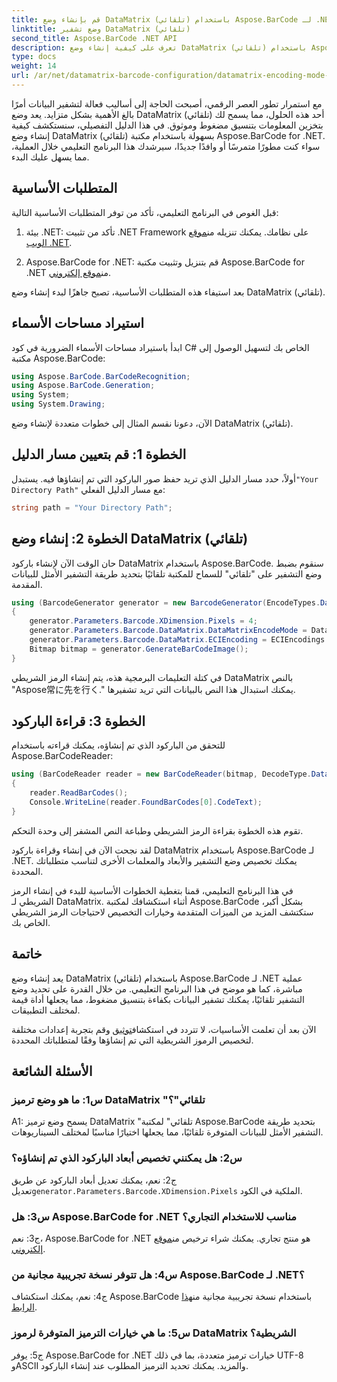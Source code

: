 ```yaml
---
title: قم بإنشاء وضع DataMatrix (تلقائي) باستخدام Aspose.BarCode لـ .NET
linktitle: وضع تشفير DataMatrix (تلقائي)
second_title: Aspose.BarCode .NET API
description: تعرف على كيفية إنشاء وضع DataMatrix (تلقائي) باستخدام Aspose.BarCode لـ .NET. يغطي هذا الدليل التفصيلي كل شيء بدءًا من المتطلبات الأساسية وحتى قراءة الرموز الشريطية.
type: docs
weight: 14
url: /ar/net/datamatrix-barcode-configuration/datamatrix-encoding-mode-auto/
---
```

مع استمرار تطور العصر الرقمي، أصبحت الحاجة إلى أساليب فعالة لتشفير البيانات أمرًا بالغ الأهمية بشكل متزايد. يعد وضع DataMatrix (تلقائي) أحد هذه الحلول، مما يسمح لك بتخزين المعلومات بتنسيق مضغوط وموثوق. في هذا الدليل التفصيلي، سنستكشف كيفية إنشاء وضع DataMatrix (تلقائي) بسهولة باستخدام مكتبة Aspose.BarCode for .NET. سواء كنت مطورًا متمرسًا أو وافدًا جديدًا، سيرشدك هذا البرنامج التعليمي خلال العملية، مما يسهل عليك البدء.

## المتطلبات الأساسية

قبل الغوص في البرنامج التعليمي، تأكد من توفر المتطلبات الأساسية التالية:

1.  بيئة .NET: تأكد من تثبيت .NET Framework على نظامك. يمكنك تنزيله من[موقع الويب .NET](https://dotnet.microsoft.com/download/dotnet).

2.  Aspose.BarCode for .NET: قم بتنزيل وتثبيت مكتبة Aspose.BarCode for .NET من[موقع إلكتروني](https://releases.aspose.com/barcode/net/).

بعد استيفاء هذه المتطلبات الأساسية، تصبح جاهزًا لبدء إنشاء وضع DataMatrix (تلقائي).

## استيراد مساحات الأسماء

ابدأ باستيراد مساحات الأسماء الضرورية في كود C# الخاص بك لتسهيل الوصول إلى مكتبة Aspose.BarCode:

```csharp
using Aspose.BarCode.BarCodeRecognition;
using Aspose.BarCode.Generation;
using System;
using System.Drawing;
```

الآن، دعونا نقسم المثال إلى خطوات متعددة لإنشاء وضع DataMatrix (تلقائي).

## الخطوة 1: قم بتعيين مسار الدليل

 أولاً، حدد مسار الدليل الذي تريد حفظ صور الباركود التي تم إنشاؤها فيه. يستبدل`"Your Directory Path"` مع مسار الدليل الفعلي:

```csharp
string path = "Your Directory Path";
```

## الخطوة 2: إنشاء وضع DataMatrix (تلقائي)

حان الوقت الآن لإنشاء باركود DataMatrix باستخدام Aspose.BarCode. سنقوم بضبط وضع التشفير على "تلقائي" للسماح للمكتبة تلقائيًا بتحديد طريقة التشفير الأمثل للبيانات المقدمة.

```csharp
using (BarcodeGenerator generator = new BarcodeGenerator(EncodeTypes.DataMatrix, "Aspose常に先を行く"))
{
    generator.Parameters.Barcode.XDimension.Pixels = 4;
    generator.Parameters.Barcode.DataMatrix.DataMatrixEncodeMode = DataMatrixEncodeMode.Auto;
    generator.Parameters.Barcode.DataMatrix.ECIEncoding = ECIEncodings.UTF8;
    Bitmap bitmap = generator.GenerateBarCodeImage();
}
```

في كتلة التعليمات البرمجية هذه، يتم إنشاء الرمز الشريطي DataMatrix بالنص "Aspose常に先を行く." يمكنك استبدال هذا النص بالبيانات التي تريد تشفيرها.

## الخطوة 3: قراءة الباركود

للتحقق من الباركود الذي تم إنشاؤه، يمكنك قراءته باستخدام Aspose.BarCodeReader:

```csharp
using (BarCodeReader reader = new BarCodeReader(bitmap, DecodeType.DataMatrix))
{
    reader.ReadBarCodes();
    Console.WriteLine(reader.FoundBarCodes[0].CodeText);
}
```

تقوم هذه الخطوة بقراءة الرمز الشريطي وطباعة النص المشفر إلى وحدة التحكم.

لقد نجحت الآن في إنشاء وقراءة باركود DataMatrix باستخدام Aspose.BarCode لـ .NET. يمكنك تخصيص وضع التشفير والأبعاد والمعلمات الأخرى لتناسب متطلباتك المحددة.

في هذا البرنامج التعليمي، قمنا بتغطية الخطوات الأساسية للبدء في إنشاء الرمز الشريطي لـ DataMatrix. أثناء استكشافك لمكتبة Aspose.BarCode بشكل أكبر، ستكتشف المزيد من الميزات المتقدمة وخيارات التخصيص لاحتياجات الرمز الشريطي الخاص بك.

## خاتمة

يعد إنشاء وضع DataMatrix (تلقائي) باستخدام Aspose.BarCode لـ .NET عملية مباشرة، كما هو موضح في هذا البرنامج التعليمي. من خلال القدرة على تحديد وضع التشفير تلقائيًا، يمكنك تشفير البيانات بكفاءة بتنسيق مضغوط، مما يجعلها أداة قيمة لمختلف التطبيقات.

 الآن بعد أن تعلمت الأساسيات، لا تتردد في استكشاف[توثيق](https://reference.aspose.com/barcode/net/) وقم بتجربة إعدادات مختلفة لتخصيص الرموز الشريطية التي تم إنشاؤها وفقًا لمتطلباتك المحددة.

## الأسئلة الشائعة

### س1: ما هو وضع ترميز DataMatrix "تلقائي"؟

A1: يسمح وضع ترميز DataMatrix "تلقائي" لمكتبة Aspose.BarCode بتحديد طريقة التشفير الأمثل للبيانات المتوفرة تلقائيًا، مما يجعلها اختيارًا مناسبًا لمختلف السيناريوهات.

### س2: هل يمكنني تخصيص أبعاد الباركود الذي تم إنشاؤه؟

 ج2: نعم، يمكنك تعديل أبعاد الباركود عن طريق تعديل`generator.Parameters.Barcode.XDimension.Pixels` الملكية في الكود.

### س3: هل Aspose.BarCode for .NET مناسب للاستخدام التجاري؟

 ج3: نعم، Aspose.BarCode for .NET هو منتج تجاري. يمكنك شراء ترخيص من[موقع إلكتروني](https://purchase.aspose.com/buy).

### س4: هل تتوفر نسخة تجريبية مجانية من Aspose.BarCode لـ .NET؟

 ج4: نعم، يمكنك استكشاف Aspose.BarCode باستخدام نسخة تجريبية مجانية من[هذا الرابط](https://releases.aspose.com/).

### س5: ما هي خيارات الترميز المتوفرة لرموز DataMatrix الشريطية؟

ج5: يوفر Aspose.BarCode for .NET خيارات ترميز متعددة، بما في ذلك UTF-8 وASCII والمزيد. يمكنك تحديد الترميز المطلوب عند إنشاء الباركود.